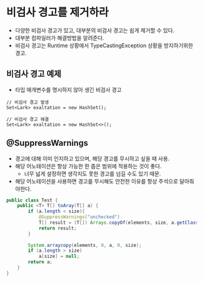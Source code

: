 # 비검사 경고를 제거하라
- 다양한 비검사 경고가 있고, 대부분의 비검사 경고는 쉽게 제거할 수 있다.
- 대부분 컴파일러가 해결방법을 알려준다.
- 비검사 경고는 Runtime 상황에서 TypeCastingException 상황을 방지하기위한 경고.

## 비검사 경고 예제
- 타입 매개변수를 명시하지 않아 생긴 비검사 경고
```
// 비검사 경고 발생
Set<Lark> exaltation = new HashSet();

// 비검사 경고 해결
Set<Lark> exaltation = new HashSet<>();
```

## @SuppressWarnings
- 경고에 대해 이미 인지하고 있으며, 해당 경고를 무시하고 싶을 때 사용.
- 해당 어노테이션은 항상 가능한 한 좁은 범위에 적용하는 것이 좋다.
  + 너무 넓게 설정하면 생각지도 못한 경고를 넘길 수도 있기 때문.
- 해당 어노테이션을 사용하면 경고를 무시해도 안전한 이유를 항상 주석으로 달아줘야한다.

```java
public class Test {
    public <T> T[] toAray(T[] a) {
        if (a.length < size){
            @SuppressWarnings("unchecked")
            T[] result = (T[]) Arrays.copyOf(elements, size, a.getClass());
            return result;
        }
            
        System.arraycopy(elements, 0, a, 0, size);
        if (a.length > size)
            a[size] = null;
        return a;
    }
}
```

